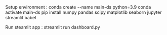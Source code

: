 
Setup environment : 
conda create --name main-ds python=3.9
conda activate main-ds
pip install numpy pandas scipy matplotlib seaborn jupyter streamlit babel

Run steamlit app : 
streamlit run dashboard.py
